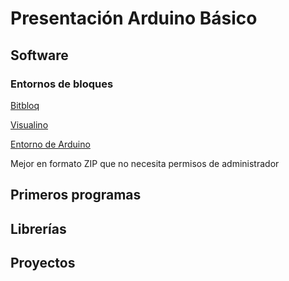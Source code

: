 # Presentación Arduino Básico

## Software

### Entornos de bloques

[Bitbloq](http://bitbloq.bq.com/)

[Visualino](http://www.visualino.net/index.es.html)

[Entorno de Arduino](https://www.arduino.cc/download_handler.php?f=/arduino-1.8.1-windows.zip)

Mejor en formato ZIP que no necesita permisos de administrador

## Primeros programas


## Librerías


## Proyectos
